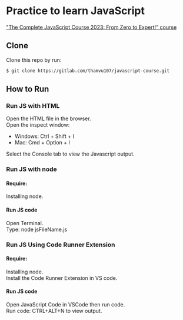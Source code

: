 
# Practice to learn JavaScript
["The Complete JavaScript Course 2023: From Zero to Expert!" course](https://www.udemy.com/course/the-complete-javascript-course/)

## Clone
Clone this repo by run:
```sh
$ git clone https://gitlab.com/thamvu107/javascript-course.git
```

## How to Run
### Run JS with HTML
Open the HTML file in the browser.<br />
Open the inspect window:
 + Windows: Ctrl + Shift + I
 + Mac: Cmd + Option + I <br />

Select the Console tab to view the Javascript output.

### Run JS with node
#### Require:
Installing node.<br />
#### Run JS code
Open Terminal. <br/>
Type: node jsFileName.js<br/>
### Run JS Using Code Runner Extension
#### Require:
Installing node.<br />
Install the Code Runner Extension in VS code.<br />
#### Run JS code
Open JavaScript Code in VSCode then run code.<br />
Run code: CTRL+ALT+N to view output.<br />

